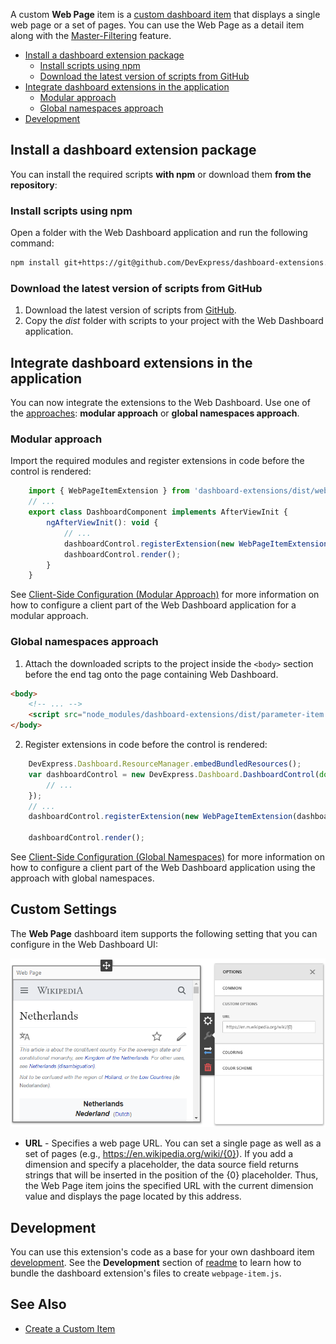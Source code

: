 A  custom **Web Page** item is a [custom dashboard item](https://docs.devexpress.com/Dashboard/117546/) that displays a single web page or a set of pages. You can use the Web Page as a detail item along with the [Master-Filtering](https://docs.devexpress.com/Dashboard/117060) feature.

- [Install a dashboard extension package](#install-a-dashboard-extension-package)
    - [Install scripts using npm](#install-scripts-using-npm)
    - [Download the latest version of scripts from GitHub](#download-the-latest-version-of-scripts-from-github)
- [Integrate dashboard extensions in the application](#integrate-dashboard-extensions-in-the-application)
    - [Modular approach](#modular-approach)
    - [Global namespaces approach](#global-namespaces-approach)
- [Development](#development)

## Install a dashboard extension package

You can install the required scripts **with npm** or download them **from the repository**:

### Install scripts using npm
Open a folder with the Web Dashboard application and run the following command:

```bash
npm install git+https://git@github.com/DevExpress/dashboard-extensions.git
```

### Download the latest version of scripts from GitHub
1. Download the latest version of scripts from [GitHub](https://github.com/DevExpress/dashboard-extensions/releases).
2. Copy the *dist* folder with scripts to your project with the Web Dashboard application.


## Integrate dashboard extensions in the application

You can now integrate the extensions to the Web Dashboard. Use one of the [approaches](https://docs.devexpress.com/Dashboard/119108): **modular approach** or **global namespaces approach**.


### Modular approach

Import the required modules and register extensions in code before the control is rendered: 

```javascript
    import { WebPageItemExtension } from 'dashboard-extensions/dist/webpage-item';
    // ...
    export class DashboardComponent implements AfterViewInit {
        ngAfterViewInit(): void {
            // ...
            dashboardControl.registerExtension(new WebPageItemExtension(dashboardControl));
            dashboardControl.render(); 
        }
    }

```

See [Client-Side Configuration (Modular Approach)](https://docs.devexpress.com/Dashboard/400409/) for more information on how to configure a client part of the Web Dashboard application for a modular approach.

### Global namespaces approach

1. Attach the downloaded scripts to the project inside the `<body>` section before the end tag onto the page containing Web Dashboard.

```html
<body>
    <!-- ... -->
    <script src="node_modules/dashboard-extensions/dist/parameter-item.js"></script>
</body>
```

2. Register extensions in code before the control is rendered:

```javascript
    DevExpress.Dashboard.ResourceManager.embedBundledResources();
    var dashboardControl = new DevExpress.Dashboard.DashboardControl(document.getElementById("web-dashboard"), { 
        // ...
    });
    // ...
    dashboardControl.registerExtension(new WebPageItemExtension(dashboardControl));

    dashboardControl.render();
```

See [Client-Side Configuration (Global Namespaces)](https://docs.devexpress.com/Dashboard/119158/) for more information on how to configure a client part of the Web Dashboard application using the approach with global namespaces.


## Custom Settings
The **Web Page** dashboard item supports the following setting that you can configure in the Web Dashboard UI:

![web-page-item](../images/web-page-item.png)

* **URL** - Specifies a web page URL. You can set a single page as well as a set of pages (e.g., https://en.wikipedia.org/wiki/{0}). If you add a dimension and specify a placeholder, the data source field returns strings that will be inserted in the position of the {0} placeholder. Thus, the Web Page item joins the specified URL with the current dimension value and displays the page located by this address.

## Development 

You can use this extension's code as a base for your own dashboard item [development](https://docs.devexpress.com/Dashboard/117546). See the **Development** section of [readme](../readme.md) to learn how to bundle the dashboard extension's files to create `webpage-item.js`.

## See Also

* [Create a Custom Item](https://docs.devexpress.com/Dashboard/117546)
